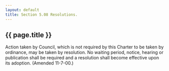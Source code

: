 ```yaml
---
layout: default 
title: Section 5.08 Resolutions.
---
```


{{ page.title }}
----------------

Action taken by Council, which is not required by this Charter to be
taken by ordinance, may be taken by resolution. No waiting period,
notice, hearing or publication shall be required and a resolution shall
become effective upon its adoption. (Amended 11-7-00.)
